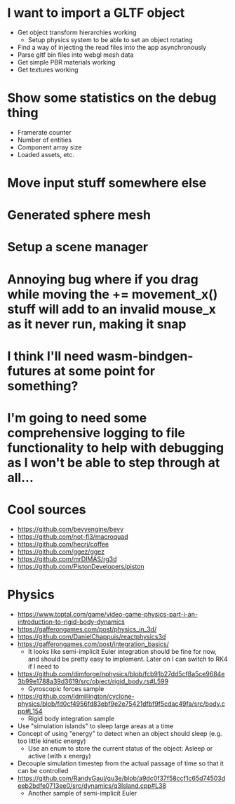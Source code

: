 <!-- # Bootstrapping -->
<!-- - Remove entity component index redirection thing or else it bungs up the systems
    - Create a systems manager and hard-code rendering system 
        - Run function that receives references to transform and mesh components
        - systems manager is in charge of providing those each frame -->
<!-- - Message/event system using rust enums to pass additional arguments for each event type
    - Message queue that is pumped each frame
    - Maybe allow closures somehow to ease inter-system communication? -->
<!-- - Add widgets to UIComponents -->
<!-- - Do materials -->
<!-- - Nothing is really resizing/creating the components yet -->
<!-- - Nothing checks if the components are valid before actually doing stuff with them -->
<!-- - Materials should be managed by res_man -->
<!-- - Restore UI so I can check keyboard events -->
<!-- - Wire up event manager so that it at least exists and lifetimes are OK and stuff -->
<!-- - I think there is an OBOB on the component/entity count... one too many for what I should have now -->
<!-- - Setup basic mouse and keyboard events -->
<!-- - Fixup mouse events (once its back to rendering) -->
<!-- # I want to move around and see camera data on the UI -->
<!-- - Put camera info on app state -->
<!-- - Make some sort of "main camera" thing on app state
    - Maybe I shouldn't make cameras into "components" as I'm not going to have more than one, ever
    - If they're outside the ECS, maybe the app state can just own it. It would also be easier to fetch its transform to render meshes -->
<!-- - Setup keyboard events to move main camera around -->
<!-- - Actually figure out what 3d space this even is and get a non-trial-and-error rotation setup -->
<!-- - Limit vertical rotation to 90 degrees somehow -->
<!-- - Show camera and input parameters on debug widget -->
<!-- - Hide and lock mouse cursor whenever m1 is down -->
<!-- # Setup basic objects for grid and coordinate axes -->
<!-- # Setup a time variable and animate a material rotation -->
<!-- # Why is the cube rendering at the bottom left?
- Missing viewport -->

# I want to import a GLTF object
<!-- - Read files from a public folder into the wasm module -->
<!-- - Read gltf bin files into the module -->
- Get object transform hierarchies working
    - Setup physics system to be able to set an object rotating
- Find a way of injecting the read files into the app asynchronously 
- Parse gltf bin files into webgl mesh data
- Get simple PBR materials working 
- Get textures working

# Show some statistics on the debug thing
- Framerate counter
- Number of entities
- Component array size
- Loaded assets, etc.
# Move input stuff somewhere else
# Generated sphere mesh
# Setup a scene manager 
# Annoying bug where if you drag while moving the += movement_x() stuff will add to an invalid mouse_x as it never run, making it snap

# I think I'll need wasm-bindgen-futures at some point for something?
# I'm going to need some comprehensive logging to file functionality to help with debugging as I won't be able to step through at all...

# Cool sources
- https://github.com/bevyengine/bevy
- https://github.com/not-fl3/macroquad
- https://github.com/hecrj/coffee
- https://github.com/ggez/ggez
- https://github.com/mrDIMAS/rg3d
- https://github.com/PistonDevelopers/piston

# Physics
- https://www.toptal.com/game/video-game-physics-part-i-an-introduction-to-rigid-body-dynamics
- https://gafferongames.com/post/physics_in_3d/
- https://github.com/DanielChappuis/reactphysics3d
- https://gafferongames.com/post/integration_basics/
    - It looks like semi-implicit Euler integration should be fine for now, and should be pretty easy to implement. Later on I can switch to RK4 if I need to 
- https://github.com/dimforge/nphysics/blob/fcb91b27dd5cf8a5ce9684e3b99e1788a39d3619/src/object/rigid_body.rs#L599
    - Gyroscopic forces sample
- https://github.com/idmillington/cyclone-physics/blob/fd0cf4956fd83ebf9e2e75421dfbf9f5cdac49fa/src/body.cpp#L154
    - Rigid body integration sample
- Use "simulation islands" to sleep large areas at a time
- Concept of using "energy" to detect when an object should sleep (e.g. too little kinetic energy)
    - Use an enum to store the current status of the object: Asleep or active (with x energy)
- Decouple simulation timestep from the actual passage of time so that it can be controlled
- https://github.com/RandyGaul/qu3e/blob/a9dc0f37f58ccf1c65d74503deeb2bdfe0713ee0/src/dynamics/q3Island.cpp#L38
    - Another sample of semi-implicit Euler
